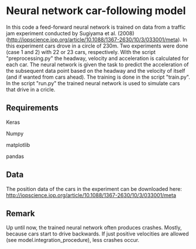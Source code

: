 # Neural network car-following model

In this code a feed-forward neural network is trained on data 
from a traffic jam experiment conducted by Sugiyama et al. (2008) (http://iopscience.iop.org/article/10.1088/1367-2630/10/3/033001/meta). In this experiment cars drove in a circle of 230m. Two experiments were done (case 1 and 2) with 22 or 23 cars, respectively. With the script "preprocessing.py" the headway, velocity and acceleration is calculated for each car. The neural network is given the task to predict the acceleration of the subsequent data point based on the headway and the velocity of itself (and if wanted from cars ahead). The training is done in the script "train.py". In the script "run.py" the trained neural network is used to simulate cars that drive in a cricle. 

## Requirements
Keras

Numpy

matplotlib

pandas

## Data
The position data of the cars in the experiment  can be downloaded here:
http://iopscience.iop.org/article/10.1088/1367-2630/10/3/033001/meta

## Remark

Up until now, the trained neural network often produces crashes. Mostly, because cars start to drive backwards. If just positive velocities are allowed (see model.integration_procedure), less crashes occur. 
